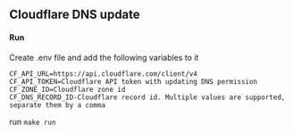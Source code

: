 ## Cloudflare DNS update

#### Run

Create .env file and add the following variables to it

```
CF_API_URL=https://api.cloudflare.com/client/v4
CF_API_TOKEN=Cloudflare API token with updating DNS permission
CF_ZONE_ID=Cloudflare zone id
CF_DNS_RECORD_ID-Cloudflare record id. Multiple values are supported, separate them by a comma
```

run `make run`
